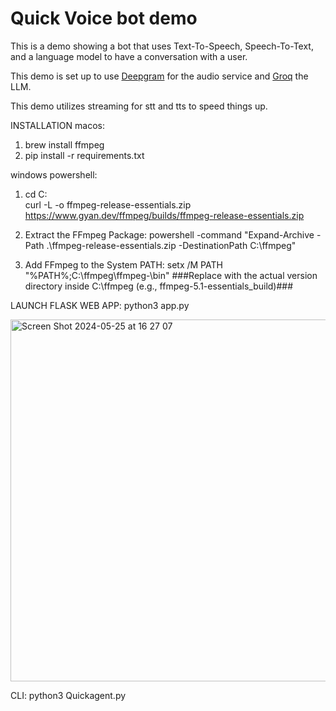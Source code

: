 # Quick Voice bot demo

This is a demo showing a bot that uses Text-To-Speech, Speech-To-Text, and a language model to have a conversation with a user.

This demo is set up to use [Deepgram](www.deepgram.com) for the audio service and [Groq](https://groq.com/) the LLM.

This demo utilizes streaming for stt and tts to speed things up.

INSTALLATION
macos: 
1. brew install ffmpeg
2. pip install -r requirements.txt 

windows powershell:
1. cd C:\
curl -L -o ffmpeg-release-essentials.zip https://www.gyan.dev/ffmpeg/builds/ffmpeg-release-essentials.zip

2. Extract the FFmpeg Package:
powershell -command "Expand-Archive -Path .\ffmpeg-release-essentials.zip -DestinationPath C:\ffmpeg"

3. Add FFmpeg to the System PATH:
setx /M PATH "%PATH%;C:\ffmpeg\ffmpeg-<version>\bin"
###Replace <version> with the actual version directory inside C:\ffmpeg (e.g., ffmpeg-5.1-essentials_build)###

LAUNCH FLASK WEB APP:
python3 app.py 

<img width="579" alt="Screen Shot 2024-05-25 at 16 27 07" src="https://github.com/RodneyFinkel/groq_deepgram_agent/assets/111357994/2a349bf2-d87f-4ba0-93ed-184902794a52">



CLI:
python3 Quickagent.py
